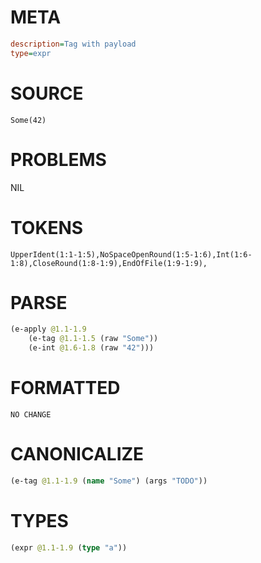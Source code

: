 # META
~~~ini
description=Tag with payload
type=expr
~~~
# SOURCE
~~~roc
Some(42)
~~~
# PROBLEMS
NIL
# TOKENS
~~~zig
UpperIdent(1:1-1:5),NoSpaceOpenRound(1:5-1:6),Int(1:6-1:8),CloseRound(1:8-1:9),EndOfFile(1:9-1:9),
~~~
# PARSE
~~~clojure
(e-apply @1.1-1.9
	(e-tag @1.1-1.5 (raw "Some"))
	(e-int @1.6-1.8 (raw "42")))
~~~
# FORMATTED
~~~roc
NO CHANGE
~~~
# CANONICALIZE
~~~clojure
(e-tag @1.1-1.9 (name "Some") (args "TODO"))
~~~
# TYPES
~~~clojure
(expr @1.1-1.9 (type "a"))
~~~
